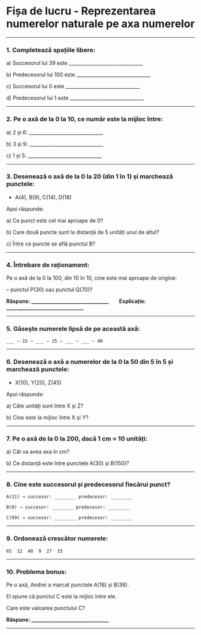 # Fișa de lucru - Reprezentarea numerelor naturale pe axa numerelor
---

### 1. Completează spațiile libere:

a) Succesorul lui 39 este _______________________________

b) Predecesorul lui 100 este _______________________________

c) Succesorul lui 0 este _______________________________

d) Predecesorul lui 1 este _______________________________

---

### 2. Pe o axă de la 0 la 10, ce număr este la mijloc între:

a) 2 și 6: _______________________________

b) 3 și 9: _______________________________

c) 1 și 5: _______________________________

---

### 3. Desenează o axă de la 0 la 20 (din 1 în 1) și marchează punctele:

* A(4), B(9), C(14), D(18)

Apoi răspunde:

a) Ce punct este cel mai aproape de 0?

b) Care două puncte sunt la distanță de 5 unități unul de altul?

c) Între ce puncte se află punctul B?

---

### 4. Întrebare de raționament:

Pe o axă de la 0 la 100, din 10 în 10, cine este mai aproape de origine:

– punctul P(30) sau punctul Q(70)?

**Răspuns: _______________________________**  **Explicație: _______________________________**

---

### 5. Găsește numerele lipsă de pe această axă:

```
___ — 15 — ___ — 25 — ___ — ___ — 40
```

---

### 6. Desenează o axă a numerelor de la 0 la 50 din 5 în 5 și marchează punctele:

* X(10), Y(20), Z(45)

Apoi răspunde:

a) Câte unități sunt între X și Z?

b) Cine este la mijloc între X și Y?

---

### 7. Pe o axă de la 0 la 200, dacă 1 cm = 10 unități:

a) Cât va avea axa în cm?

b) Ce distanță este între punctele A(30) și B(150)?

---

### 8. Cine este succesorul și predecesorul fiecărui punct?

```
A(11) → succesor: ________ predecesor: ________

B(0) → succesor: ________ predecesor: ________

C(99) → succesor: ________ predecesor: ________  
```

---

### 9. Ordonează crescător numerele:

```
65  12  48  9  27  33
```

---

### 10. Problema bonus:

Pe o axă, Andrei a marcat punctele A(16) și B(36).

El spune că punctul C este la mijloc între ele.

Care este valoarea punctului C?

**Răspuns: _______________________________**

---
